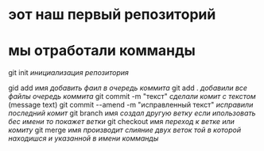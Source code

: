 # эот наш первый репозиторий
# мы отработали комманды

git init *инициализация репозитория*

gid add имя *добавить фаил в очередь коммита*
git add .   *добавили все файлы  очередь коммита*
git commit -m "текст" *сделали комит с текстом* (message text)
 git commit --amend -m  "исправленный текст" *исправили последний комит*
 git branch имя *создал другую ветку если ипользовать бес имени  то покажет ветки*
  git checkout имя *переход к ветке или комиту*
  git merge имя *производит слияние двух веток  той в которой находишся и указанной в имени комманды*
